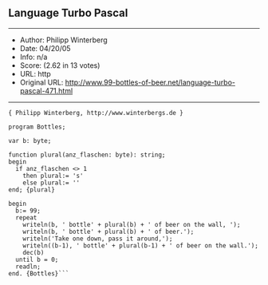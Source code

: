 
## Language Turbo Pascal ##
---
- Author: Philipp Winterberg
- Date: 04/20/05
- Info: n/a
- Score:  (2.62 in 13 votes)
- URL: http
- Original URL: http://www.99-bottles-of-beer.net/language-turbo-pascal-471.html
---

```{ Turbo Pascal version of 99 Bottles of beer (Bottles.pas) }
{ Philipp Winterberg, http://www.winterbergs.de }

program Bottles;

var b: byte;

function plural(anz_flaschen: byte): string;
begin
  if anz_flaschen <> 1
    then plural:= 's'
    else plural:= ''
end; {plural}

begin
  b:= 99;
  repeat
    writeln(b, ' bottle' + plural(b) + ' of beer on the wall, ');
    writeln(b, ' bottle' + plural(b) + ' of beer.');
    writeln('Take one down, pass it around,');
    writeln((b-1), ' bottle' + plural(b-1) + ' of beer on the wall.');
    dec(b)
  until b = 0;
  readln;
end. {Bottles}```